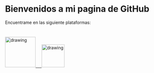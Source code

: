 # Bienvenidos a mi pagina de GitHub

Encuentrame en las siguiente plataformas:
#
<a href="https://www.linkedin.com/in/edcondoriccora/"><img src="https://www.tmf-group.com/-/media/images/logos/case-study-logos/linkedin.png" alt="drawing" width="100"/> &nbsp;&nbsp;&nbsp;&nbsp;<a href="https://www.kaggle.com/edcondoric"><img src="https://upload.wikimedia.org/wikipedia/commons/7/7c/Kaggle_logo.png" alt="drawing" width="75"/>
